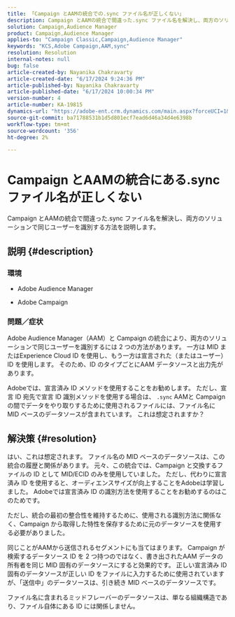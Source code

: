 ```yaml
---
title: 「Campaign とAAMの統合での.sync ファイル名が正しくない」
description: Campaign とAAMの統合で間違った.sync ファイル名を解決し、両方のソリューションで同じユーザーを識別する方法を説明します。
solution: Campaign,Audience Manager
product: Campaign,Audience Manager
applies-to: "Campaign Classic,Campaign,Audience Manager"
keywords: "KCS,Adobe Campaign,AAM,sync"
resolution: Resolution
internal-notes: null
bug: false
article-created-by: Nayanika Chakravarty
article-created-date: "6/17/2024 9:24:36 PM"
article-published-by: Nayanika Chakravarty
article-published-date: "6/17/2024 10:00:34 PM"
version-number: 4
article-number: KA-19815
dynamics-url: "https://adobe-ent.crm.dynamics.com/main.aspx?forceUCI=1&pagetype=entityrecord&etn=knowledgearticle&id=d0f3c9f9-ef2c-ef11-840b-0022480a40c2"
source-git-commit: ba71788531b1d5d801ecf7ead6d46a34d4e6398b
workflow-type: tm+mt
source-wordcount: '356'
ht-degree: 2%

---
```


# Campaign とAAMの統合にある.sync ファイル名が正しくない


Campaign とAAMの統合で間違った.sync ファイル名を解決し、両方のソリューションで同じユーザーを識別する方法を説明します。

## 説明 {#description}


### <b>環境</b>

- Adobe Audience Manager

- Adobe Campaign

### <b>問題／症状</b>

Adobe Audience Manager（AAM）と Campaign の統合により、両方のソリューションで同じユーザーを識別するには 2 つの方法があります。 一方は MID またはExperience Cloud ID を使用し、もう一方は宣言された（またはユーザー） ID を使用します。 そのため、ID のタイプごとにAAM データソースと出力先があります。

Adobeでは、宣言済み ID メソッドを使用することをお勧めします。 ただし、宣言 ID 宛先で宣言 ID 識別メソッドを使用する場合は、 `.sync` AAMと Campaign の間でデータをやり取りするために使用されるファイルには、ファイル名に MID ベースのデータソースが含まれています。 これは想定されますか？


## 解決策 {#resolution}


はい、これは想定されます。 ファイル名の MID ベースのデータソースは、この統合の履歴と関係があります。 元々、この統合では、Campaign と交換するファイルの ID として MID/ECID のみを使用していました。 ただし、代わりに宣言済み ID を使用すると、オーディエンスサイズが向上することをAdobeは学習しました。 Adobeでは宣言済み ID の識別方法を使用することをお勧めするのはこのためです。

ただし、統合の最初の整合性を維持するために、使用される識別方法に関係なく、Campaign から取得した特性を保存するために元のデータソースを使用する必要がありました。

同じことがAAMから送信されるセグメントにも当てはまります。 Campaign が検索するデータソース ID を 2 つ持つのではなく、書き出されたAAM データの所有者を同じ MID 固有のデータソースにすると効果的です。 正しい宣言済み ID 固有のデータソースが正しい ID をファイルに入力するために使用されていますが、「送信中」のデータソースは、引き続き MID ベースのデータソースです。

ファイル名に含まれるミッドフレーバーのデータソースは、単なる組織構造であり、ファイル自体にある ID には関係しません。
